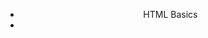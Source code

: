 <!DOCTYPE html>
<html>
    <head>
        <title> HTML Cheat sheet</title>
        <meta charset="UTF-8">
    </head>
    <body>
    <section>
        <header>
            <nav>
                <ul>
                    <li>HTML Basics</li>
                    <li></li>
                </ul>
            </nav>
        </header>
    </section>
        <h1></h1>
    </p>
    </body>
</html>